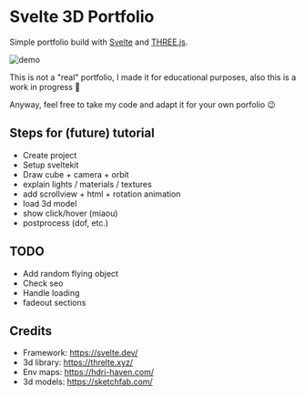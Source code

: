 # Svelte 3D Portfolio

Simple portfolio build with [Svelte](https://svelte.dev/) and [THREE.js](https://threejs.org/).

![demo](https://github.com/jeremt/svelte-3d-portfolio/assets/1913169/542250c2-db9c-4d62-8632-79c6a87f34a7)

This is not a "real" portfolio, I made it for educational purposes, also this is a work in progress 🚧

Anyway, feel free to take my code and adapt it for your own porfolio 😉

## Steps for (future) tutorial

-   Create project
-   Setup sveltekit
-   Draw cube + camera + orbit
-   explain lights / materials / textures
-   add scrollview + html + rotation animation
-   load 3d model
-   show click/hover (miaou)
-   postprocess (dof, etc.)

## TODO

-   Add random flying object
-   Check seo
-   Handle loading
-   fadeout sections

## Credits

-   Framework: https://svelte.dev/
-   3d library: https://threlte.xyz/
-   Env maps: https://hdri-haven.com/
-   3d models: https://sketchfab.com/
